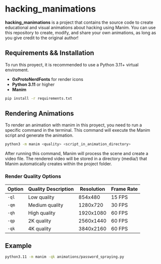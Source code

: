 # hacking_manimations

**hacking_manimations** is a project that contains the source code to create educational and visual animations about hacking using Manim. You can use this repository to create, modify, and share your own animations, as long as you give credit to the original author!

## Requirements && Installation

To run this proyect, it is recommended to use a Python 3.11+ virtual enviroment.

- **0xProtoNerdFonts** for render icons
- **Python 3.11** or higher
- **Manim**

```bash
pip install -r requirements.txt
```

## Rendering Animations

To render an animation with manim in this proyect, you need to run a specific command in the terminal. This command will execute the Manim script and generate the animation.

```bash
python3 -m manim <quality> <script_in_animation_directory>
```

After running this command, Manim will process the scene and create a video file. The rendered video will be stored in a directory (media/) that Manim automatically creates within the project folder.

### Render Quality Options

| Option  | Quality Description        | Resolution  | Frame Rate  |
|---------|----------------------------|-------------|-------------|
| `-ql`   | Low quality                | 854x480     | 15 FPS      |
| `-qm`   | Medium quality             | 1280x720    | 30 FPS      |
| `-qh`   | High quality               | 1920x1080   | 60 FPS      |
| `-qp`   | 2K quality                 | 2560x1440   | 60 FPS      |
| `-qk`   | 4K quality                 | 3840x2160   | 60 FPS      |


## Example
```bash
python3.11 -m manim -qk animations/password_spraying.py
```

